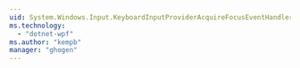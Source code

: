 ```yaml
---
uid: System.Windows.Input.KeyboardInputProviderAcquireFocusEventHandler
ms.technology: 
  - "dotnet-wpf"
ms.author: "kempb"
manager: "ghogen"
---
```

